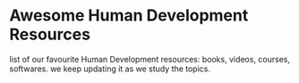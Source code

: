 # Awesome Human Development Resources
list of our favourite Human Development resources: books, videos, courses, softwares. we keep updating it as we study the topics.
